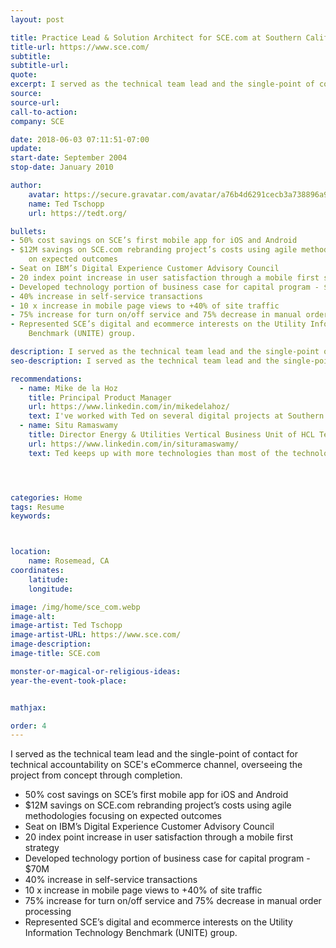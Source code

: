 ```yaml
---
layout: post

title: Practice Lead & Solution Architect for SCE.com at Southern California Edison
title-url: https://www.sce.com/
subtitle:
subtitle-url:
quote:
excerpt: I served as the technical team lead and the single-point of contact for technical accountability on SCE's eCommerce channel, overseeing the project from concept through completion.
source:
source-url:
call-to-action:
company: SCE

date: 2018-06-03 07:11:51-07:00
update:
start-date: September 2004
stop-date: January 2010

author:
    avatar: https://secure.gravatar.com/avatar/a76b4d6291cecb3a738896a971bfb903?s=512&d=mp&r=g
    name: Ted Tschopp
    url: https://tedt.org/

bullets:
- 50% cost savings on SCE’s first mobile app for iOS and Android
- $12M savings on SCE.com rebranding project’s costs using agile methodologies focusing
    on expected outcomes
- Seat on IBM’s Digital Experience Customer Advisory Council
- 20 index point increase in user satisfaction through a mobile first strategy
- Developed technology portion of business case for capital program - $70M
- 40% increase in self-service transactions
- 10 x increase in mobile page views to +40% of site traffic
- 75% increase for turn on/off service and 75% decrease in manual order processing
- Represented SCE’s digital and ecommerce interests on the Utility Information Technology
    Benchmark (UNITE) group.

description: I served as the technical team lead and the single-point of contact for technical accountability on SCE's eCommerce channel, overseeing the project from concept through completion.
seo-description: I served as the technical team lead and the single-point of contact for technical accountability on SCE's eCommerce channel, overseeing the project from concept through completion.

recommendations:
  - name: Mike de la Hoz
    title: Principal Product Manager 
    url: https://www.linkedin.com/in/mikedelahoz/
    text: I've worked with Ted on several digital projects at Southern California Edison. I find him to be intrinsically curious and his thirst for knowledge drives him to always find a better way to deliver product. When Ted provides system design and architecture advice and recommendations, you can bank on him thoroughly doing his research to come up with a sound conclusion. He's a good business partner and collaborator always seeking to do the right thing.
  - name: Situ Ramaswamy
    title: Director Energy & Utilities Vertical Business Unit of HCL Technologies
    url: https://www.linkedin.com/in/situramaswamy/
    text: Ted keeps up with more technologies than most of the technologists I have worked with, and brought an excellent mix of superior technical skills and great teamwork to all his assignments. One of the things that I found most gratifying was to see Ted's growth as an architect and technical leader through the significant programs he worked on over the years.




categories: Home
tags: Resume
keywords:



location: 
    name: Rosemead, CA
coordinates:
    latitude:
    longitude:

image: /img/home/sce_com.webp
image-alt:
image-artist: Ted Tschopp
image-artist-URL: https://www.sce.com/
image-description:
image-title: SCE.com

monster-or-magical-or-religious-ideas:
year-the-event-took-place:


mathjax:

order: 4
---
```


I served as the technical team lead and the single-point of contact for technical accountability on SCE's eCommerce channel, overseeing the project from concept through completion.

* 50% cost savings on SCE’s first mobile app for iOS and Android
* $12M savings on SCE.com rebranding project’s costs using agile methodologies focusing on expected outcomes
* Seat on IBM’s Digital Experience Customer Advisory Council
* 20 index point increase in user satisfaction through a mobile first strategy
* Developed technology portion of business case for capital program - $70M
* 40% increase in self-service transactions
* 10 x increase in mobile page views to +40% of site traffic
* 75% increase for turn on/off service and 75% decrease in manual order processing
* Represented SCE’s digital and ecommerce interests on the Utility Information Technology Benchmark (UNITE) group.
